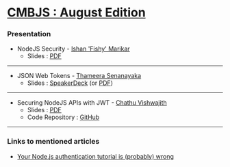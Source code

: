 [CMBJS : August Edition](http://bit.ly/cmbJSAug17)
==================

### Presentation ###


* NodeJS Security - [Ishan 'Fishy' Marikar ](https://github.com/ishan-marikar)
	* Slides : [PDF](https://github.com/CMBJS/Meetups/raw/master/August%20-%202017/SecurityInNodeJS.pdf)

----
* JSON Web Tokens - [Thameera Senanayaka](https://twitter.com/thameera)
	* Slides : [SpeakerDeck](https://speakerdeck.com/thameera/json-web-tokens) (or [PDF](https://github.com/CMBJS/Meetups/raw/master/August%20-%202017/jwt.pdf))

----

* Securing NodeJS APIs with JWT - [Chathu Vishwajith](https://chathu.me)
	* Slides : [PDF](https://github.com/CMBJS/Meetups/raw/master/August%20-%202017/SecuringNodeJSAPIsWithJWT.pdf)
	* Code Repository : [GitHub](https://github.com/iamchathu/cmbjs-express-api-auth-demo)

----


### Links to mentioned articles ###

* [Your Node.js authentication tutorial is (probably) wrong](https://hackernoon.com/your-node-js-authentication-tutorial-is-wrong-f1a3bf831a46)
